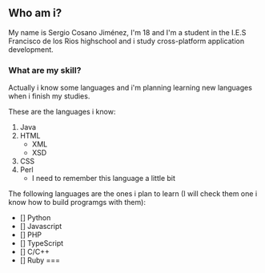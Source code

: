 ## Who am i?

My name is Sergio Cosano Jiménez, I'm 18 and I'm a student in the I.E.S Francisco de los Rios highschool and i study cross-platform application development.

### What are my skill?

Actually i know some languages and i'm planning learning new languages when i finish my studies.

These are the languages i know:

1. Java
2. HTML
    * XML
    * XSD
3. CSS
4. Perl
    * I need to remember this language a little bit

The following languages ​​are the ones i plan to learn (I will check them one i know how to build programgs with them):

- [] Python
- [] Javascript
- [] PHP
- [] TypeScript
- [] C/C++
- [] Ruby
===
